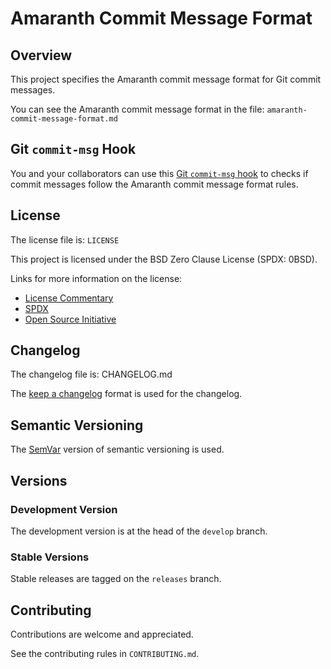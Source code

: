 # Amaranth Commit Message Format

## Overview

This project specifies the Amaranth commit message format for Git
commit messages.

You can see the Amaranth commit message format in the file:
`amaranth-commit-message-format.md`

## Git `commit-msg` Hook

You and your collaborators can use this [Git `commit-msg`
hook][git-hook] to checks if commit messages follow the
Amaranth commit message format rules.

[git-hook]: <https://github.com/sean-hut/amaranth-commit-msg-hook>

## License

The license file is: `LICENSE`

This project is licensed under the BSD Zero Clause License (SPDX: 0BSD).

Links for more information on the license:

- [License Commentary][landley]
- [SPDX][spdx]
- [Open Source Initiative][osi]

[landley]: <https://web.archive.org/web/20200909121328/https://landley.net/toybox/license.html>
[spdx]: <https://web.archive.org/web/20200909121345/https://spdx.org/licenses/0BSD.html>
[osi]: <https://web.archive.org/web/20200923194052/https://opensource.org/licenses/0BSD>

## Changelog

The changelog file is: CHANGELOG.md

The [keep a changelog][changelog] format is used for the changelog.

[changelog]: <https://web.archive.org/web/20201004165239/https://keepachangelog.com/en/1.0.0/>

## Semantic Versioning

The [SemVar][semvar] version of semantic versioning is used.

[semvar]: <https://web.archive.org/web/20201009135328/https://semver.org/>

## Versions

### Development Version

The development version is at the head of the `develop` branch.

### Stable Versions

Stable releases are tagged on the `releases` branch.

## Contributing

Contributions are welcome and appreciated.

See the contributing rules in `CONTRIBUTING.md`.
